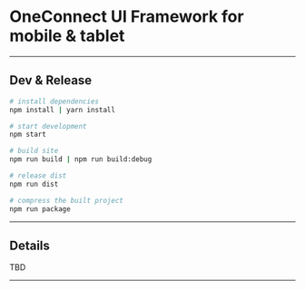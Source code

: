 # OneConnect UI Framework for mobile & tablet

------ 

## Dev & Release

``` bash
# install dependencies
npm install | yarn install

# start development
npm start

# build site
npm run build | npm run build:debug

# release dist
npm run dist

# compress the built project
npm run package

```

------

## Details

TBD

------

